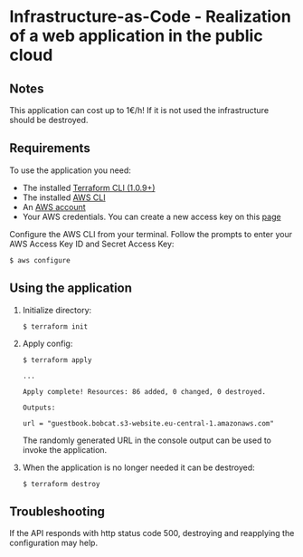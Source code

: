# Infrastructure-as-Code - Realization of a web application in the public cloud
## Notes
This application can cost up to 1€/h! If it is not used the infrastructure should be destroyed.

## Requirements
To use the application you need:

* The installed [Terraform CLI (1.0.9+)](https://www.terraform.io/downloads)
* The installed [AWS CLI](https://docs.aws.amazon.com/cli/latest/userguide/getting-started-install.html)
* An [AWS account](https://console.aws.amazon.com/console/home?nc2=h_ct&src=header-signin)
* Your AWS credentials. You can create a new access key on this [page](https://console.aws.amazon.com/iam/home?#/security_credentials)

Configure the AWS CLI from your terminal. Follow the prompts to enter your AWS Access Key ID and Secret Access Key:
```console
$ aws configure
```

## Using the application
1. Initialize directory:
      ```console
      $ terraform init
      ```

2. Apply config:

      ```console
      $ terraform apply
      ```
      
      ```console
      ...

      Apply complete! Resources: 86 added, 0 changed, 0 destroyed.

      Outputs:

      url = "guestbook.bobcat.s3-website.eu-central-1.amazonaws.com"
      ```
      
      The randomly generated URL in the console output can be used to invoke the application.


3. When the application is no longer needed it can be destroyed:

      ```console
      $ terraform destroy
      ```


## Troubleshooting

If the API responds with http status code 500, destroying and reapplying the configuration may help.
